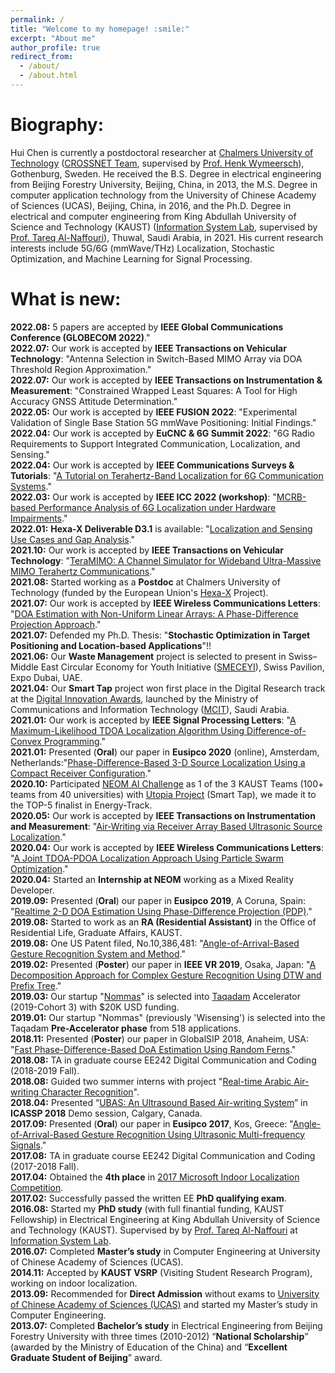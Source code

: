```yaml
---
permalink: /
title: "Welcome to my homepage! :smile:"
excerpt: "About me"
author_profile: true
redirect_from: 
  - /about/
  - /about.html
---
```


Biography:
=====
Hui Chen is currently a postdoctoral researcher at [Chalmers University of Technology](https://www.chalmers.se/en/Pages/default.aspx) ([CROSSNET Team](https://sites.google.com/site/hwymeers/research-group), supervised by [Prof. Henk Wymeersch](https://www.chalmers.se/en/staff/Pages/henk-wymeersch.aspx)), Gothenburg, Sweden. He received the B.S. Degree in electrical engineering from Beijing Forestry University, Beijing, China, in 2013, the M.S. Degree in computer application technology from the University of Chinese Academy of Sciences (UCAS), Beijing, China, in 2016, and the Ph.D. Degree in electrical and computer engineering from King Abdullah University of Science and Technology (KAUST) ([Information System Lab](https://cemse.kaust.edu.sa/isl/about-isl), supervised by [Prof. Tareq Al-Naffouri](https://cemse.kaust.edu.sa/isl/people/person/tareq-al-naffouri)), Thuwal, Saudi Arabia, in 2021. His current research interests include 5G/6G (mmWave/THz) Localization, Stochastic Optimization, and Machine Learning for Signal Processing.

What is new:
=====
**2022.08:**  5 papers are accepted by **IEEE Global Communications Conference (GLOBECOM 2022)**."\
**2022.07:**  Our work is accepted by **IEEE Transactions on Vehicular Technology**: "Antenna Selection in Switch-Based MIMO Array via DOA Threshold Region Approximation."\
**2022.07:**  Our work is accepted by **IEEE Transactions on Instrumentation & Measurement**: "Constrained Wrapped Least Squares: A Tool for High Accuracy GNSS Attitude Determination."\
**2022.05:**  Our work is accepted by **IEEE FUSION 2022**: "Experimental Validation of Single Base Station 5G mmWave Positioning: Initial Findings."\
**2022.04:**  Our work is accepted by **EuCNC & 6G Summit 2022**: "6G Radio Requirements to Support Integrated Communication, Localization, and Sensing."\
**2022.04:**  Our work is accepted by **IEEE Communications Surveys & Tutorials**: "[A Tutorial on Terahertz-Band Localization for 6G Communication Systems](https://arxiv.org/pdf/2110.08581.pdf)."\
**2022.03:**  Our work is accepted by **IEEE ICC 2022 (workshop)**: "[MCRB-based Performance Analysis of 6G Localization under Hardware Impairments](https://arxiv.org/pdf/2204.12788.pdf)."\
**2022.01:**  **Hexa-X Deliverable D3.1** is available: "[Localization and Sensing Use Cases and Gap Analysis](https://hexa-x.eu/wp-content/uploads/2022/02/Hexa-X_D3.1_v1.4.pdf)."\
**2021.10:**  Our work is accepted by **IEEE Transactions on Vehicular Technology**: "[TeraMIMO: A Channel Simulator for Wideband Ultra-Massive MIMO Terahertz Communications](https://ieeexplore.ieee.org/document/9591285)."\
**2021.08:**  Started working as a **Postdoc** at Chalmers University of Technology (funded by the European Union's [Hexa-X](https://hexa-x.eu/) Project).\
**2021.07:**  Our work is accepted by **IEEE Wireless Communications Letters**: "[DOA Estimation with Non-Uniform Linear Arrays: A Phase-Difference Projection Approach](https://ieeexplore.ieee.org/document/9506874)."\
**2021.07:**  Defended my Ph.D. Thesis: "**Stochastic Optimization in Target Positioning and Location-based Applications**"!!\
**2021.06:** Our **Waste Management** project is selected to present in Swiss–Middle East Circular Economy for Youth Initiative ([SMECEYI](https://swisspavilion.org/recycling-with-nommas/)), Swiss Pavilion, Expo Dubai, UAE.\
**2021.04:** Our **Smart Tap** project won first place in the Digital Research track at the [Digital Innovation Awards](https://cemse.kaust.edu.sa/stat/news/kaust-research-group-win-inaugural-mcit-digital-innovation-award), launched by the Ministry of Communications and Information Technology ([MCIT](https://www.mcit.gov.sa/en)), Saudi Arabia.\
**2021.01:**  Our work is accepted by **IEEE Signal Processing Letters**: "[A Maximum-Likelihood TDOA Localization Algorithm Using Difference-of-Convex Programming](https://ieeexplore.ieee.org/stamp/stamp.jsp?arnumber=9325001)."\
**2021.01:**  Presented (**Oral**) our paper in **Eusipco 2020** (online), Amsterdam, Netherlands:"[Phase-Difference-Based 3-D Source Localization Using a Compact Receiver Configuration](https://ieeexplore.ieee.org/stamp/stamp.jsp?arnumber=9287378)."\
**2020.10:**  Participated [NEOM AI Challenge](https://neomchallenge.com/en) as 1 of the 3 KAUST Teams (100+ teams from 40 universities) with [Utopia Project](https://www.youtube.com/watch?v=5-30Z7Omugw) (Smart Tap), we made it to the TOP-5 finalist in Energy-Track.\
**2020.05:**  Our work is accepted by **IEEE Transactions on Instrumentation and Measurement**: "[Air-Writing via Receiver Array Based Ultrasonic Source Localization](https://ieeexplore.ieee.org/stamp/stamp.jsp?arnumber=9082625)."\
**2020.04:**  Our work is accepted by **IEEE Wireless Communications Letters**: "[A Joint TDOA-PDOA Localization Approach Using Particle Swarm Optimization](https://ieeexplore.ieee.org/iel7/5962382/6065724/09062333.pdf)."\
**2020.04:**  Started an **Internship at NEOM** working as a Mixed Reality Developer.\
**2019.09:**  Presented (**Oral**) our paper in **Eusipco 2019**, A Coruna, Spain: "[Realtime 2-D DOA Estimation Using Phase-Difference Projection (PDP)](https://ieeexplore.ieee.org/stamp/stamp.jsp?arnumber=8902804)."\
**2019.08:**  Started to work as an **RA (Residential Assistant)** in the Office of Residential Life, Graduate Affairs, KAUST.\
**2019.08:**  One US Patent filed, No.10,386,481: "[Angle-of-Arrival-Based Gesture Recognition System and Method](https://patentimages.storage.googleapis.com/29/ed/66/3c72c30f788e26/US10386481.pdf)."\
**2019.02:**  Presented (**Poster**) our paper in **IEEE VR 2019**, Osaka, Japan: "[A Decomposition Approach for Complex Gesture Recognition Using DTW and Prefix Tree](https://ieeexplore.ieee.org/stamp/stamp.jsp?tp=&arnumber=8797868)."\
**2019.03:**  Our startup "[Nommas](https://nommas.com/)" is selected into [Taqadam](https://innovation.kaust.edu.sa/taqadam/) Accelerator (2019-Cohort 3) with $20K USD funding.\
**2019.01:**  Our startup "Nommas" (previously 'Wisensing') is selected into the Taqadam **Pre-Accelerator phase** from 518 applications.\
**2018.11:**  Presented (**Poster**) our paper in GlobalSIP 2018, Anaheim, USA: "[Fast Phase-Difference-Based DoA Estimation Using Random Ferns](https://ieeexplore.ieee.org/stamp/stamp.jsp?arnumber=8646676)."\
**2018.08:**  TA in graduate course EE242 Digital Communication and Coding (2018-2019 Fall).\
**2018.08:**  Guided two summer interns with project "[Real-time Arabic Air-writing Character Recognition](https://ssi.kaust.edu.sa/overview)".\
**2018.04:**  Presented “[UBAS: An Ultrasound Based Air-writing System](https://2018.ieeeicassp.org/Demos.asp)” in **ICASSP 2018** Demo session, Calgary, Canada.\
**2017.09:**  Presented (**Oral**) our paper in **Eusipco 2017**, Kos, Greece: "[Angle-of-Arrival-Based Gesture Recognition Using Ultrasonic Multi-frequency Signals](https://ieeexplore.ieee.org/stamp/stamp.jsp?arnumber=8081160)."\
**2017.08:**  TA in graduate course EE242 Digital Communication and Coding (2017-2018 Fall).\
**2017.04:**  Obtained the **4th place** in [2017 Microsoft Indoor Localization Competition](https://www.microsoft.com/en-us/research/event/microsoft-indoor-localization-competition-ipsn-2017/).\
**2017.02:**  Successfully passed the written EE **PhD qualifying exam**.\
**2016.08:**  Started my **PhD study** (with full finantial funding, KAUST Fellowship) in Electrical Engineering at King Abdullah University of Science and Technology (KAUST). Supervised by by [Prof. Tareq Al-Naffouri](https://cemse.kaust.edu.sa/isl/people/person/tareq-al-naffouri) at [Information System Lab](https://cemse.kaust.edu.sa/isl/about-isl).\
**2016.07:**  Completed **Master’s study** in Computer Engineering at University of Chinese Academy of Sciences (UCAS).\
**2014.11:**  Accepted by **KAUST VSRP** (Visiting Student Research Program), working on indoor localization.\
**2013.09:**  Recommended for **Direct Admission** without exams to [University of Chinese Academy of Sciences (UCAS)](https://www.ucas.ac.cn/) and started my Master’s study in Computer Engineering.\
**2013.07:**  Completed **Bachelor’s study** in Electrical Engineering from Beijing Forestry University with three times (2010-2012) “**National Scholarship**” (awarded by the Ministry of Education of the China) and “**Excellent Graduate Student of Beijing**” award.

